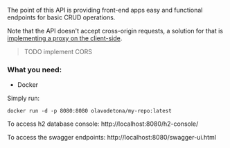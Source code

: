 The point of this API is providing front-end apps easy and functional endpoints for basic CRUD operations.

Note that the API doesn't accept cross-origin requests, a solution for that is [implementing a proxy on the client-side](https://levelup.gitconnected.com/fixing-cors-errors-with-angular-cli-proxy-e5e0ef143f85).

> TODO implement CORS

### What you need:
* Docker

Simply run:

``docker run -d -p 8080:8080 olavodetona/my-repo:latest``

To access h2 database console: http://localhost:8080/h2-console/

To access the swagger endpoints: http://localhost:8080/swagger-ui.html

